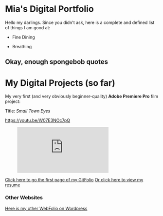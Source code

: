# Mia's Digital Portfolio

Hello my darlings. Since you didn't ask, here is a complete and defined list of things I am good at:

* Fine Dining

* Breathing

## Okay, enough spongebob quotes

# My Digital Projects (so far)

My very first (and very obviously beginner-quality) **Adobe Premiere Pro** film project:

Title: *Small Town Eyes*

https://youtu.be/W07E3NOc7pQ

<figure class="video_container">
  <iframe src="https://www.youtube.com/embed/W07E3NOc7pQ" frameborder="0" allowfullscreen="true"> </iframe>
</figure>


[Click here to go the first page of my GitFolio](index.md)
[Or click here to view my resume](resume.md)

### Other Websites

[Here is my other WebFolio on Wordpress](https://sites.psu.edu/mborgiadigportfolio/)
